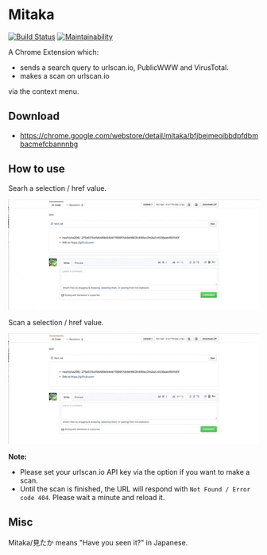 # Mitaka

[![Build Status](https://travis-ci.org/ninoseki/mitaka.svg?branch=master)](https://travis-ci.org/ninoseki/mitaka)
[![Maintainability](https://api.codeclimate.com/v1/badges/4a49568bf0bed0b4799a/maintainability)](https://codeclimate.com/github/ninoseki/mitaka/maintainability)

A Chrome Extension which:

- sends a search query to urlscan.io, PublicWWW and VirusTotal.
- makes a scan on urlscan.io

via the context menu.

## Download

- https://chrome.google.com/webstore/detail/mitaka/bfjbejmeoibbdpfdbmbacmefcbannnbg

## How to use

Searh a selection / href value.

!["example"](/examples/1.gif "1.gif")

Scan a selection / href value.

!["example2"](/examples/2.gif "2.gif")

**Note:**

- Please set your urlscan.io API key via the option if you want to make a scan.
- Until the scan is finished, the URL will respond with `Not Found / Error code 404`. Please wait a minute and reload it.

## Misc

Mitaka/見たか means "Have you seen it?" in Japanese.

